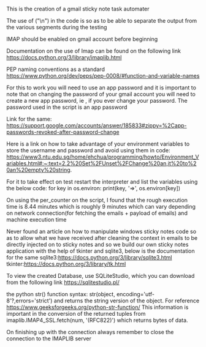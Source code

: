This is the creation of a gmail sticky note task automater

The use of ("\n") in the code is so as to be able to separate the output from the various segments during the testing


IMAP should be enabled on gmail account before beginning


Documentation on the use of Imap can be found on the following link
https://docs.python.org/3/library/imaplib.html


PEP naming conventions as a standard
https://www.python.org/dev/peps/pep-0008/#function-and-variable-names


For this to work you will need to use an app password and it is important to note that on changing the password of your gmail account you will need to create a new app password, ie , if you ever change your password.
The password used in the script is an app password

Link for the same:
https://support.google.com/accounts/answer/185833#zippy=%2Capp-passwords-revoked-after-password-change


Here is a link on how to take advantage of your environment variables to store the username and password and avoid using them in code: https://www3.ntu.edu.sg/home/ehchua/programming/howto/Environment_Variables.html#:~:text=2.2%20Set%2FUnset%2FChange%20an,it%20to%20an%20empty%20string.

For it to take effect on test restart the interpreter and list the variables using the below code:
for key in os.environ:
    print(key, '=>', os.environ[key])


On using the per_counter on the script, I found that the rough execution time is 8.44 minutes which is roughly 9 minutes which can vary depending on network connection(for fetching the emails + payload of emails) and machine execution time


Never found an article on how to manipulate windows sticky notes code so as to allow what we have received after cleaning the context in emails to be directly injected on to sticky notes and so we build our own sticky notes application with the help of tkinter and sqlite3, below is the documentation for the same
sqlite3:https://docs.python.org/3/library/sqlite3.html
tkinter:https://docs.python.org/3/library/tk.html

To view the created Database, use SQLiteStudio, which you can download from the following link
https://sqlitestudio.pl/


the python str() function syntax: str(object, encoding='utf-8'?,errors='strict') and returns the string version of the object. For reference
https://www.geeksforgeeks.org/python-str-function/
This information is important in the conversion of the returned tuples from imaplib.IMAP4_SSL.fetch(num, '(RFC822)') which returns bytes of data.

On finishing up with the connection always remember to close the connection to the IMAPLIB server